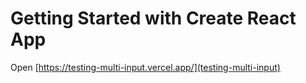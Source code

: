 # Getting Started with Create React App

Open [https://testing-multi-input.vercel.app/](testing-multi-input)
